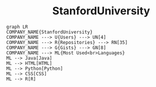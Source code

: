 <h1 align="center">StanfordUniversity</h1>

```mermaid
graph LR
COMPANY_NAME{StanfordUniversity}
COMPANY_NAME ---> U{Users} ---> UN[4]
COMPANY_NAME ---> R{Repositories} ---> RN[35]
COMPANY_NAME ---> G{Gists} ---> GN[8]
COMPANY_NAME ---> ML{Most Used<br>Languages}
ML --> Java[Java]
ML --> HTML[HTML]
ML --> Python[Python]
ML --> CSS[CSS]
ML --> R[R]
```
